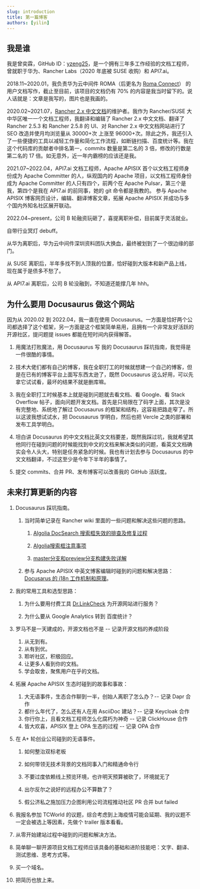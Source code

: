 ```yaml
---
slug: introduction
title: 第一篇博客
authors: [yilin]
---
```


## 我是谁

我是曾奕霖，GitHub ID：[yzeng25](https://github.com/yzeng25)，是一个拥有三年多工作经验的文档工程师，曾就职于华为、Rancher Labs（2020 年底被 SUSE 收购）和 API7.ai。

2018.11~2020.01，我负责华为云中间件 ROMA（后更名为 [Roma Connect](https://support.huaweicloud.com/roma/index.html)） 的用户文档写作，截止至目前，该项目的文档仍有 70% 的内容是我当时留下的。说人话就是：文章是我写的，图片也是我画的。

2020.02~2021.07，[Rancher 2.x 中文文档](https://github.com/cnrancher/docs-rancher2/graphs/contributors)的维护者。我作为 Rancher/SUSE 大中华区唯一一个文档工程师，我翻译和编辑了 Rancher 2.x 中文文档、翻译了 Rancher 2.5.3 和 Rancher 2.5.8 的 UI、对 Rancher 2.x 中文文档网站进行了 SEO 改造并使月均浏览量从 30000+次 上涨至 96000+次。除此之外，我还引入了一些便捷的工具以减轻工作量和简化工作流程，如断链扫描、百度统计等。我在这个代码库的贡献者中排名第一，commits 数量是第二名的 3 倍，修改的行数是第二名的 17 倍。如无意外，近一年内霸榜的应该还是我。

2021.07~2022.04，API7.ai 文档工程师，Apache APISIX 首个以文档工程师身份成为 Apache Committer 的人，纵观国内的 Apache 项目，以文档工程师身份成为 Apache Committer 的人只有四个，前两个在 Apache Pulsar，第三个是我，第四个是我在 API7.ai 的前同事，她的 git 命令都是我教的。
参与 Apache APISIX 博客网页设计，编辑、翻译博客文章，拓展 Apache APISIX 并成功与多个国内外知名社区展开联动。

2022.04~present，公司 B 轮融资玩砸了，喜提离职补偿，目前属于灵活就业。

自带行业冥灯 debuff。

从华为离职后，华为云中间件深圳资料团队大换血，最终被划到了一个很边缘的部门。

从 SUSE 离职后，半年多找不到人顶我的位置，恰好碰到大版本和新产品上线，现在属于是债多不愁了。

从 API7.ai 离职后，公司 B 轮没融到，不知道还能撑几年 hhh。

## 为什么要用 Docusaurus 做这个网站

因为从 2020.02 到 2022.04，我一直在使用 Docusaurus。一方面是恰好两个公司都选择了这个框架，另一方面是这个框架简单易用，且拥有一个非常友好活跃的开源社区，提问题提 issues 都能在短时间内获得解答。

1. 用魔法打败魔法，用 Docusaurus 写 我的 Docusaurus 踩坑指南，我觉得是一件很酷的事情。

1. 技术大佬们都有自己的博客，我在全职打工的时候就想建一个自己的博客，但是在已有的博客平台上面写东西太逊了，既然 Docusaurus 这么好用，可以先拿它试试看，最坏的结果不就是删库嘛。

1. 我在全职打工时候基本上就是碰到问题就去看文档、看 Google、看 Stack Overflow 帖子，面向问题开发文档。首先是只局限在了码字上面，其次是没有完整地、系统地了解过 Docusaurus 的框架和结构，这容易把路走窄了。所以这波我想试试水，把 Docusaurus 学明白，然后也把 Vercle 之类的部署和发布工具学明白。

1. 坦白讲 Docusaurus 的中文文档比英文文档要差，既然我踩过坑，我就希望其他同行在碰到问题的时候能找到中文的文档来解决类似的问题，看英文文档确实会令人头大，特别是任务紧急的时候。我也有计划去参与 Docusaurus 的中文文档翻译，不过这至少是今年下半年的事情了。

1. 提交 commits、合并 PR、发布博客可以改善我的 GitHub 活跃度。

## 未来打算更新的内容

1. Docusaurus 踩坑指南。

    1. 当时简单记录在 Rancher wiki 里面的一些问题和解决这些问题的思路。

        1. [Algolia DocSearch 搜索框失效的排查及修复过程](https://github.com/cnrancher/docs-rancher2/wiki/Algolia-DocSearch-%E6%90%9C%E7%B4%A2%E6%A1%86%E5%A4%B1%E6%95%88%E7%9A%84%E6%8E%92%E6%9F%A5%E5%8F%8A%E4%BF%AE%E5%A4%8D%E8%BF%87%E7%A8%8B)

        1. [Algolia搜索框注意事项](Algolia搜索框注意事项)

        1. [master分支和preview分支构建失败详解](https://github.com/cnrancher/docs-rancher2/wiki/master%E5%88%86%E6%94%AF%E5%92%8Cpreview%E5%88%86%E6%94%AF%E6%9E%84%E5%BB%BA%E5%A4%B1%E8%B4%A5%E8%AF%A6%E8%A7%A3)

    1. 参与 Apache APISIX 中英文博客编辑时碰到的问题和解决思路：[Docusarus 的 i18n 工作机制和原理](https://github.com/facebook/docusaurus/issues/7041)。

1. 我的常用工具和选型思路：

    1. 为什么要用付费工具 [Dr.LinkCheck](www.drlinkcheck.com) 为开源网站进行服务？

    1. 为什么要从 Google Analytics 转到 百度统计？

1. 罗马不是一天建成的，开源文档也不是 -- 记录开源文档的养成阶段

    1. 从无到有。
    2. 从有到优。
    3. 聆听社区，积极回应。
    4. 让更多人看到你的文档。
    5. 学会取舍，聚焦用户在乎的文档。

1. 拓展 Apache APISIX 生态时碰到的故事和事故：

    1. 大无语事件，生态合作聊到一半，创始人离职了怎么办？-- 记录 Dapr 合作
    2. 都什么年代了，怎么还有人在用 AsciiDoc 建站？-- 记录 Keycloak 合作
    3. 你行你上，且看文档工程师怎么化腐朽为神奇 -- 记录 ClickHouse 合作
    4. 皆大欢喜，APISIX 登上 OPA 生态的过程 -- 记录 OPA 合作

1. 在 A+ 轮创业公司碰到的无语事件。

    1. 如何整治双标老板

    1. 如何带领无技术背景的文档同事入门和精通命令行

    1. 不要过度依赖线上预览环境，也许明天预算被砍了，环境就无了

    1. 出尔反尔之说好的远程办公不算数了？

    1. 假公济私之施加压力企图利用公司流程推动社区 PR 合并 but failed

1. 我报名参加 TCWorld 的议题，综合考虑到上海疫情可能会延期、我的议题不一定会被选上等因素，先做个 trailer 版本看看。

1. 从零开始建站过程中碰到的问题和解决方法。

1. 简单聊一聊开源项目文档工程师应该具备的基础和进阶技能吧：文字、翻译、测试思维、思考方式等。

1. 买一个域名。

1. 把简历也放上来。




